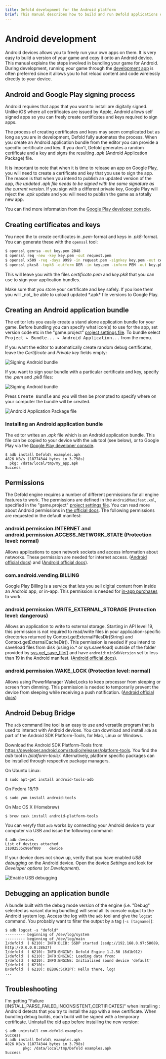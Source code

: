 ```yaml
---
title: Defold development for the Android platform
brief: This manual describes how to build and run Defold applications on Android devices
---
```


# Android development

Android devices allows you to freely run your own apps on them. It is very easy to build a version of your game and copy it onto an Android device. This manual explains the steps involved in bundling your game for Android. During development, running your game through the [development app](/manuals/dev-app) is often preferred since it allows you to hot reload content and code wirelessly directly to your device.

## Android and Google Play signing process

Android requires that apps that you want to install are digitally signed. Unlike iOS where all certificates are issued by Apple, Android allows self signed apps so you can freely create certificates and keys required to sign apps.

The process of creating certificates and keys may seem complicated but as long as you are in development, Defold fully automates the process. When you create an Android application bundle from the editor you can provide a specific certificate and key. If you don't, Defold generates a random certificate and a key and signs the resulting *.apk* (Android Application Package) file.

It is important to note that when it is time to release an app on Google Play, you will need to create a certificate and key that you use to sign the app. The reason is that when you intend to publish an updated version of the app, _the updated *.apk* file needs to be signed with the same signature as the current version_. If you sign with a different private key, Google Play will reject the *.apk* update and you will need to publish the game as a totally new app.

You can find more information from the [Google Play developer console](https://play.google.com/apps/publish/).

## Creating certificates and keys

You need the to create certificates in *.pem*-format and keys in *.pk8*-format. You can generate these with the `openssl` tool:

```sh
$ openssl genrsa -out key.pem 2048
$ openssl req -new -key key.pem -out request.pem
$ openssl x509 -req -days 9999 -in request.pem -signkey key.pem -out certificate.pem
$ openssl pkcs8 -topk8 -outform DER -in key.pem -inform PEM -out key.pk8 -nocrypt
```

This will leave you with the files *certificate.pem* and *key.pk8* that you can use to sign your application bundles.

<div class='important' markdown='1'>
Make sure that you store your certificate and key safely. If you lose them you will _not_ be able to upload updated *.apk* file versions to Google Play.
</div>

## Creating an Android application bundle

The editor lets you easily create a stand alone application bundle for your game. Before bundling you can specify what icon(s) to use for the app, set version code etc in the "game.project" [project settings file](/manuals/project-settings/#android). To bundle select <kbd>Project ▸ Bundle... ▸ Android Application...</kbd> from the menu.

If you want the editor to automatically create random debug certificates, leave the *Certificate* and *Private key* fields empty:

![Signing Android bundle](images/android/sign_bundle.png)

If you want to sign your bundle with a particular certificate and key, specify the *.pem* and *.pk8* files:

![Signing Android bundle](images/android/sign_bundle2.png)

Press <kbd>Create Bundle</kbd> and you will then be prompted to specify where on your computer the bundle will be created.

![Android Application Package file](images/android/apk_file.png)

### Installing an Android application bundle

The editor writes an *.apk* file which is an Android application bundle. This file can be copied to your device with the `adb` tool (see below), or to Google Play via the [Google Play developer console](https://play.google.com/apps/publish/).

```
$ adb install Defold\ examples.apk
4826 KB/s (18774344 bytes in 3.798s)
  pkg: /data/local/tmp/my_app.apk
Success
```

## Permissions

The Defold engine requires a number of different permissions for all engine features to work. The permissions are defined in the `AndroidManifest.xml`, specified in the "game.project" [project settings file](/manuals/project-settings/#android). You can read more about Android permissions in [the official docs](https://developer.android.com/guide/topics/permissions/overview). The following permissions are requested in the default manifest:

### android.permission.INTERNET and android.permission.ACCESS_NETWORK_STATE (Protection level: normal)
Allows applications to open network sockets and access information about networks. These permission are needed for internet access. ([Android official docs](https://developer.android.com/reference/android/Manifest.permission#INTERNET)) and ([Android official docs](https://developer.android.com/reference/android/Manifest.permission#ACCESS_NETWORK_STATE)).

### com.android.vending.BILLING
Google Play Billing is a service that lets you sell digital content from inside an Android app, or in-app. This permission is needed for [in-app purchases](/manuals/iap/) to work.

### android.permission.WRITE_EXTERNAL_STORAGE (Protection level: dangerous)
Allows an application to write to external storage. Starting in API level 19, this permission is not required to read/write files in your application-specific directories returned by Context.getExternalFilesDir(String) and Context.getExternalCacheDir(). This permission is needed if you intend to save/load files from disk (using io.* or sys.save/load) outside of the folder provided by [sys.get_save_file()](/ref/sys/#sys.get_save_file:application_id-file_name) and have `android:minSdkVersion` set to less than 19 in the Android manifest. ([Android official docs](https://developer.android.com/reference/android/Manifest.permission#WRITE_EXTERNAL_STORAGE)).

### android.permission.WAKE_LOCK (Protection level: normal)
Allows using PowerManager WakeLocks to keep processor from sleeping or screen from dimming. This permission is needed to temporarily prevent the device from sleeping while receiving a push notification. ([Android official docs](https://developer.android.com/reference/android/Manifest.permission#WAKE_LOCK))


## Android Debug Bridge

The `adb` command line tool is an easy to use and versatile program that is used to interact with Android devices. You can download and install `adb` as part of the Android SDK Platform-Tools, for Mac, Linux or Windows.

Download the Android SDK Platform-Tools from: https://developer.android.com/studio/releases/platform-tools. You find the *adb* tool in */platform-tools/*. Alternatively, platform specific packages can be installed through respective package managers.

On Ubuntu Linux:

```
$ sudo apt-get install android-tools-adb
```

On Fedora 18/19:

```
$ sudo yum install android-tools
```

On Mac OS X (Homebrew)

```
$ brew cask install android-platform-tools
```

You can veryfy that `adb` works by connecting your Android device to your computer via USB and issue the following command:

```
$ adb devices
List of devices attached
31002535c90ef000    device
```

If your device does not show up, verify that you have enabled *USB debugging* on the Android device. Open the device *Settings* and look for *Developer options* (or *Development*).

![Enable USB debugging](images/android/usb_debugging.png)

## Debugging an application bundle

A bundle built with the debug mode version of the engine (i.e. "Debug" selected as variant during bundling) will send all its console output to the Android system log. Access the log with the `adb` tool and give the `logcat` command. You probably want to filter the output by a tag (`-s [tagname]`):

```
$ adb logcat -s "defold"
--------- beginning of /dev/log/system
--------- beginning of /dev/log/main
I/defold  ( 6210): INFO:DLIB: SSDP started (ssdp://192.168.0.97:58089, http://0.0.0.0:38637)
I/defold  ( 6210): INFO:ENGINE: Defold Engine 1.2.50 (8d1b912)
I/defold  ( 6210): INFO:ENGINE: Loading data from:
I/defold  ( 6210): INFO:ENGINE: Initialised sound device 'default'
I/defold  ( 6210):
D/defold  ( 6210): DEBUG:SCRIPT: Hello there, log!
...
```

## Troubleshooting

I'm getting "Failure [INSTALL_PARSE_FAILED_INCONSISTENT_CERTIFICATES]" when installing
: Android detects that you try to install the app with a new certificate. When bundling debug builds, each build will be signed with a temporary certificate. Uninstall the old app before installing the new version:

  ```
  $ adb uninstall com.defold.examples
  Success
  $ adb install Defold\ examples.apk
  4826 KB/s (18774344 bytes in 3.798s)
          pkg: /data/local/tmp/Defold examples.apk
  Success
  ```
